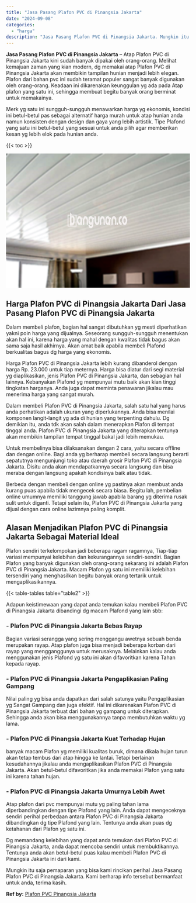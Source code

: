 ```yaml
---
title: "Jasa Pasang Plafon PVC di Pinangsia Jakarta"
date: "2024-09-08"
categories: 
  - "harga"
description: "Jasa Pasang Plafon PVC di Pinangsia Jakarta. Mungkin itu saja pemaparan yang bisa kami rincikan perihal Jasa Pasang Plafon PVC di Pinangsia Jakarta. Kami ber..."
---
```


**Jasa Pasang Plafon PVC di Pinangsia Jakarta** – Atap Plafon PVC di Pinangsia Jakarta kini sudah banyak dipakai oleh orang-orang. Melihat kemajuan zaman yang kian modern, dg memakai atap Plafon PVC di Pinangsia Jakarta akan membikin tampilan hunian menjadi lebih elegan. Plafon dari bahan pvc ini sudah teramat populer sangat banyak digunakan oleh orang-orang. Keadaan ini dikarenakan keunggulan yg ada pada Atap plafon yang satu ini, sehingga membuat begitu banyak orang berminat untuk memakainya.

Merk yg satu ini sungguh-sungguh menawarkan harga yg ekonomis, kondisi ini betul-betul pas sebagai alternatif harga murah untuk atap hunian anda namun konsisten dengan design dan gaya yang lebih artistik. Tipe Plafond yang satu ini betul-betul yang sesuai untuk anda pilih agar memberikan kesan yg lebih elok pada hunian anda.

{{< toc >}}

![Jasa Pasang Plafon PVC di Pinangsia Jakarta](/images/flafond-pvc-murah08.png)

## Harga Plafon PVC di Pinangsia Jakarta Dari Jasa Pasang Plafon PVC di Pinangsia Jakarta

Dalam membeli plafon, bagian hal sangat dibutuhkan yg mesti diperhatikan yakni poin harga yang dijualnya. Seseorang sungguh-sungguh menentukan akan hal ini, karena harga yang mahal dengan kwalitas tidak bagus akan sama saja hasil akhirnya. Akan amat baik apabila membeli Plafond berkualitas bagus dg harga yang ekonomis.

Harga Plafon PVC di Pinangsia Jakarta lebih kurang dibanderol dengan harga Rp. 23.000 untuk tiap meternya. Harga bisa diatur dari segi material yg diaplikasikan, jenis Plafon PVC di Pinangsia Jakarta, dan sebagian hal lainnya. Kebanyakan Plafond yg mempunyai mutu baik akan kian tinggi tingkatan harganya. Anda juga dapat meminta penawaran jikalau mau menerima harga yang sangat murah.

Dalam membeli Plafon PVC di Pinangsia Jakarta, salah satu hal yang harus anda perhatikan adalah ukuran yang diperlukannya. Anda bisa menilai komponen langit-langit yg ada di hunian yang terpenting dahulu. Dg demikian itu, anda tdk akan salah dalam menerapkan Plafon di tempat tinggal anda. Plafon PVC di Pinangsia Jakarta yang diterapkan tentunya akan membikin tampilan tempat tinggal bakal jadi lebih memukau.

Untuk membelinya bisa dilaksanakan dengan 2 cara, yaitu secara offline dan dengan online. Bagi anda yg berharap membeli secara langsung berarti sepatutnya mengunjungi toko atau daerah grosir Plafon PVC di Pinangsia Jakarta. Disitu anda akan mendapatkannya secara langsung dan bisa meraba dengan langsung apakah kondisinya baik atau tidak.

Berbeda dengan membeli dengan online yg pastinya akan membuat anda kurang puas apabila tidak mengecek secara biasa. Begitu lah, pembelian online umumnya memiliki tanggung jawab apabila barang yg diterima rusak sulit untuk diganti. Tetapi selain itu, Plafon PVC di Pinangsia Jakarta yang dijual dengan cara online lazimnya paling komplit.

## Alasan Menjadikan Plafon PVC di Pinangsia Jakarta Sebagai Material Ideal

Plafon sendiri terkelompokan jadi beberapa ragam ragamnya, Tiap-tiap variasi mempunyai kelebihan dan kekurangannya sendiri-sendiri. Bagian Plafon yang banyak digunakan oleh orang-orang sekarang ini adalah Plafon PVC di Pinangsia Jakarta. Macam Plafon yg satu ini memiliki kelebihan tersendiri yang menghasilkan begitu banyak orang tertarik untuk mengaplikasikannya.

{{< table-tables table="table2" >}}

Adapun keistimewaan yang dapat anda temukan kalau membeli Plafon PVC di Pinangsia Jakarta dibandingi dg macam Plafond yang lain sbb:

### \- Plafon PVC di Pinangsia Jakarta Bebas Rayap

Bagian variasi serangga yang sering menggangu awetnya sebuah benda merupakan rayap. Atap plafon juga bisa menjadi beberapa korban dari rayap yang mengganggunya untuk merusaknya. Melainkan kalau anda menggunakan jenis Plafond yg satu ini akan difavoritkan karena Tahan kepada rayap.

### \- Plafon PVC di Pinangsia Jakarta Pengaplikasian Paling Gampang

Nilai paling yg bisa anda dapatkan dari salah satunya yaitu Pengaplikasian yg Sangat Gampang dan juga efektif. Hal ini dikarenakan Plafon PVC di Pinangsia Jakarta terbuat dari bahan yg gampang untuk diterapkan. Sehingga anda akan bisa menggunakannya tanpa membutuhkan waktu yg lama.

### \- Plafon PVC di Pinangsia Jakarta Kuat Terhadap Hujan

banyak macam Plafon yg memiliki kualitas buruk, dimana dikala hujan turun akan tetap tembus dari atap hingga ke lantai. Tetapi berlainan kesudahannya jikalau anda mengaplikasikan Plafon PVC di Pinangsia Jakarta. Akan betul-betul difavoritkan jika anda memakai Plafon yang satu ini karena tahan hujan.

### \- Plafon PVC di Pinangsia Jakarta Umurnya Lebih Awet

Atap plafon dari pvc mempunyai mutu yg paling tahan lama diperbandingkan dengan tipe Plafond yang lain. Anda dapat mengeceknya sendiri perihal perbedaan antara Plafon PVC di Pinangsia Jakarta dibandingkan dg tipe Plafond yang lain. Tentunya anda akan puas dg ketahanan dari Plafon yg satu ini.

Dg memandang kelebihan yang dapat anda temukan dari Plafon PVC di Pinangsia Jakarta, anda dapat mencoba sendiri untuk membuktikannya. Tentunya anda akan betul-betul puas kalau membeli Plafon PVC di Pinangsia Jakarta ini dari kami.

Mungkin itu saja pemaparan yang bisa kami rincikan perihal Jasa Pasang Plafon PVC di Pinangsia Jakarta. Kami berharap info tersebut bermanfaat untuk anda, terima kasih.

**Ref by:** [Plafon PVC Pinangsia Jakarta](https://id.wikipedia.org/wiki/Plafon)
